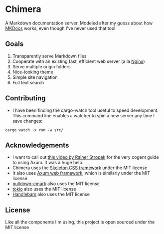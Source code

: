 # Chimera

A Markdown documentation server. Modeled after my guess about how [MKDocs](https://github.com/mkdocs/mkdocs)
works, even though I've never used that tool

## Goals

1. Transparently serve Markdown files
2. Cooperate with an existing fast, efficient web server (a la [Nginx](https://nginx.org/en/))
3. Serve multiple origin folders
4. Nice-looking theme
5. Simple site navigation
6. Full text search

## Contributing

* I have been finding the cargo-watch tool useful to speed development. This command line enables a watcher to spin
a new server any time I save changes:
```
cargo watch -x run -w src/
```

## Acknowledgements

* I want to call out [this video by Rainer Stropek](https://www.youtube.com/watch?v=y5W6PErCc2c) for the very cogent guide to using Axum. It was a huge help.
* Chimera uses the [Skeleton CSS framework](http://getskeleton.com/) under the MIT license
* It also uses [Axum web framework](https://github.com/tokio-rs/axum), which is similarly under the MIT license
* [pulldown-cmark](https://crates.io/crates/pulldown-cmark) also uses the MIT license
* [tokio](https://tokio.rs/) also uses the MIT license
* [Handlebars](https://github.com/sunng87/handlebars-rust) also uses the MIT license

## License

Like all the components I'm using, this project is open sourced under the MIT license